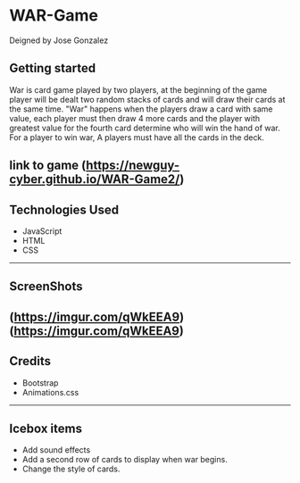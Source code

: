 # WAR-Game
Deigned by Jose Gonzalez

## Getting started

War is card game played by two players, at the beginning of the game player will be dealt two random stacks of cards and will draw their cards at the same time.  "War" happens when the players draw a card with same value, each player must then draw 4 more cards and the player with greatest value for the  fourth card determine who will win the hand of war. For a player to win war, A players must have all the cards in the deck.

link to game (https://newguy-cyber.github.io/WAR-Game2/)
---
## Technologies Used

- JavaScript
- HTML
- CSS
---
## ScreenShots

(https://imgur.com/qWkEEA9)(https://imgur.com/qWkEEA9)
---
## Credits

- Bootstrap
- Animations.css
---
## Icebox items

- Add sound effects
- Add a second row of cards to display when war begins.
- Change the style of cards.